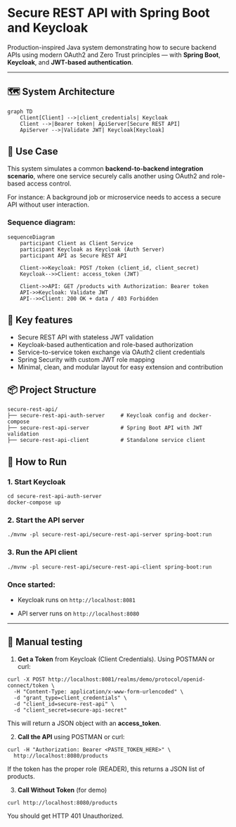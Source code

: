 # Secure REST API with Spring Boot and Keycloak

Production-inspired Java system demonstrating how to secure backend APIs using modern OAuth2 and Zero Trust principles — with **Spring Boot**, **Keycloak**, and **JWT-based authentication**.

---
## 🗺️ System Architecture
```mermaid
graph TD
    Client[Client] -->|client_credentials| Keycloak
    Client -->|Bearer token| ApiServer[Secure REST API]
    ApiServer -->|Validate JWT| Keycloak[Keycloak]
```


## 🧩 Use Case

This system simulates a common **backend-to-backend integration scenario**, where one service securely calls another using OAuth2 and role-based access control.

For instance: A background job or microservice needs to access a secure API without user interaction.

### Sequence diagram:
```mermaid
sequenceDiagram
    participant Client as Client Service
    participant Keycloak as Keycloak (Auth Server)
    participant API as Secure REST API

    Client->>Keycloak: POST /token (client_id, client_secret)
    Keycloak-->>Client: access_token (JWT)

    Client->>API: GET /products with Authorization: Bearer token
    API->>Keycloak: Validate JWT
    API-->>Client: 200 OK + data / 403 Forbidden

```

## 🔐 Key features

-  Secure REST API with stateless JWT validation
-  Keycloak-based authentication and role-based authorization
-  Service-to-service token exchange via OAuth2 client credentials
-  Spring Security with custom JWT role mapping
-  Minimal, clean, and modular layout for easy extension and contribution


## 📦 Project Structure
```
secure-rest-api/
├── secure-rest-api-auth-server     # Keycloak config and docker-compose
├── secure-rest-api-server          # Spring Boot API with JWT validation
├── secure-rest-api-client          # Standalone service client
```


## 🚀 How to Run
### 1. Start Keycloak
```
cd secure-rest-api-auth-server
docker-compose up
```
### 2. Start the API server
```
./mvnw -pl secure-rest-api/secure-rest-api-server spring-boot:run
```
### 3. Run the API client
```
./mvnw -pl secure-rest-api/secure-rest-api-client spring-boot:run
```


### Once started:

- Keycloak runs on ```http://localhost:8081```

- API server runs on ```http://localhost:8080```


---
## 🧪 Manual testing
1. **Get a Token** from Keycloak (Client Credentials). Using POSTMAN or curl:
```
curl -X POST http://localhost:8081/realms/demo/protocol/openid-connect/token \
  -H "Content-Type: application/x-www-form-urlencoded" \
  -d "grant_type=client_credentials" \
  -d "client_id=secure-rest-api" \
  -d "client_secret=secure-api-secret"
```
This will return a JSON object with an **access_token**.

2. **Call the API** using POSTMAN or curl:
```
curl -H "Authorization: Bearer <PASTE_TOKEN_HERE>" \
  http://localhost:8080/products
```
If the token has the proper role (READER), this returns a JSON list of products.

3. **Call Without Token** (for demo)
```
curl http://localhost:8080/products
```
You should get HTTP 401 Unauthorized.